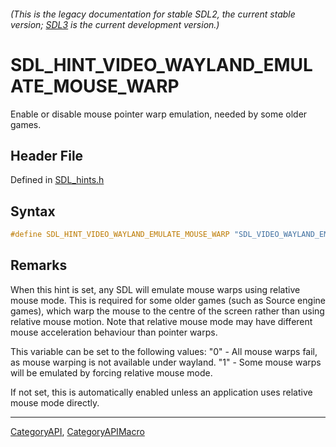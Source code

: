 ###### (This is the legacy documentation for stable SDL2, the current stable version; [SDL3](https://wiki.libsdl.org/SDL3/) is the current development version.)
# SDL_HINT_VIDEO_WAYLAND_EMULATE_MOUSE_WARP

Enable or disable mouse pointer warp emulation, needed by some older games.

## Header File

Defined in [SDL_hints.h](https://github.com/libsdl-org/SDL/blob/SDL2/include/SDL_hints.h)

## Syntax

```c
#define SDL_HINT_VIDEO_WAYLAND_EMULATE_MOUSE_WARP "SDL_VIDEO_WAYLAND_EMULATE_MOUSE_WARP"
```

## Remarks

When this hint is set, any SDL will emulate mouse warps using relative
mouse mode. This is required for some older games (such as Source engine
games), which warp the mouse to the centre of the screen rather than using
relative mouse motion. Note that relative mouse mode may have different
mouse acceleration behaviour than pointer warps.

This variable can be set to the following values: "0" - All mouse warps
fail, as mouse warping is not available under wayland. "1" - Some mouse
warps will be emulated by forcing relative mouse mode.

If not set, this is automatically enabled unless an application uses
relative mouse mode directly.

----
[CategoryAPI](CategoryAPI), [CategoryAPIMacro](CategoryAPIMacro)

